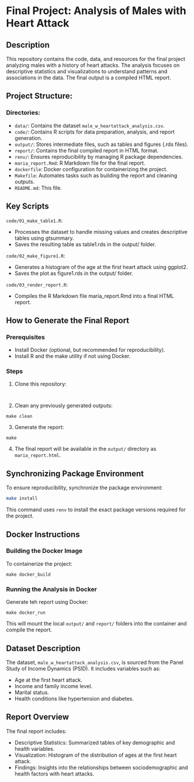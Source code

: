 # Final Project: Analysis of Males with Heart Attack

## Description
This repository contains the code, data, and resources for the final project analyzing males with a history of heart attacks. The analysis focuses on descriptive statistics and visualizations to understand patterns and associations in the data. The final output is a compiled HTML report.

## Project Structure:

### Directories:
- `data/`: Contains the dataset `male_w_heartattack_analysis.csv`.
- `code/`: Contains R scripts for data preparation, analysis, and report generation.
- `output/`: Stores intermediate files, such as tables and figures (.rds files).
- `report/`: Contains the final compiled report in HTML format. 
- `renv/`: Ensures reproducibility by managing R package dependencies.
- `maria_report.Rmd`: R Markdown file for the final report.
- `dockerfile`: Docker configuration for containerizing the project.
- `Makefile`: Automates tasks such as building the report and cleaning outputs.
- `README.md`: This file.

## Key Scripts

`code/01_make_table1.R`:

- Processes the dataset to handle missing values and creates descriptive tables using gtsummary.
- Saves the resulting table as table1.rds in the output/ folder.

`code/02_make_figure1.R`:

- Generates a histogram of the age at the first heart attack using ggplot2.
- Saves the plot as figure1.rds in the output/ folder.

`code/03_render_report.R`:

- Compiles the R Markdown file maria_report.Rmd into a final HTML report.

## How to Generate the Final Report

### Prerequisites
- Install Docker (optional, but recommended for reproducibility).
- Install R and the make utility if not using Docker.

### Steps

1. Clone this repository:

```git clone https://github.com/MariaAlvarez95/final_project_maria.git

```
```cd final_project_maria
```

2. Clean any previously generated outputs:
```
make clean
```

3. Generate the report:

```
make
```

4. The final report will be available in the `output/` directory as `maria_report.html`.


## Synchronizing Package Environment

To ensure reproducibility, synchronize the package environment:

```sh
make install
``` 
This command uses `renv` to install the exact package versions required for the project.

## Docker Instructions

### Building the Docker Image
To containerize the project:

```
make docker_build
```

### Running the Analysis in Docker
Generate teh report using Docker:

```
make docker_run
```
This will mount the local `output/` and `report/` folders into the container and compile the report.

## Dataset Description

The dataset, `male_w_heartattack_analysis.csv`, is sourced from the Panel Study of Income Dynamics (PSID). It includes variables such as:

- Age at the first heart attack.
- Income and family income level.
- Marital status.
- Health conditions like hypertension and diabetes.

## Report Overview
The final report includes:
- Descriptive Statistics: Summarized tables of key demographic and health variables.
- Visualization: Histogram of the distribution of ages at the first heart attack.
- Findings: Insights into the relationships between sociodemographic and health factors with heart attacks.

